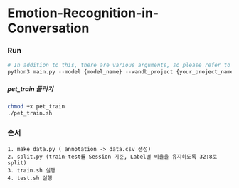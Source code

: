 # Emotion-Recognition-in-Conversation

### Run

```python
# In addition to this, there are various arguments, so please refer to the parser at "main.py"
python3 main.py --model {model_name} --wandb_project {your_project_name} --wandb_entity {your_entity_name} --wandb_name {saved_wandb_model_name}
```
##### pet_train 돌리기
```sh
chmod +x pet_train
./pet_train.sh
```

### 순서
```
1. make_data.py ( annotation -> data.csv 생성)
2. split.py (train-test를 Session 기준, Label별 비율을 유지하도록 32:8로 split)
3. train.sh 실행
4. test.sh 실행
```
